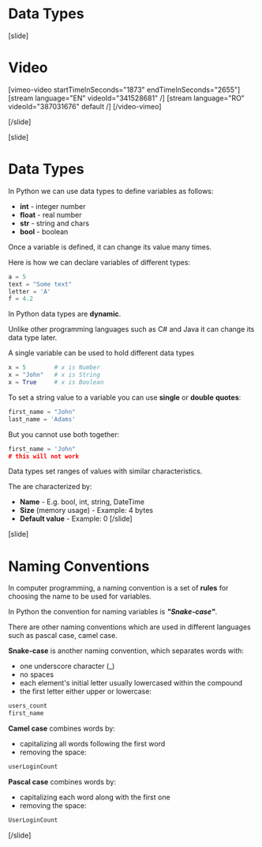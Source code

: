 # Data Types

[slide]
# Video

[vimeo-video startTimeInSeconds="1873" endTimeInSeconds="2655"]
[stream language="EN" videoId="341528681"  /]
[stream language="RO" videoId="387031676" default /]
[/video-vimeo]

[/slide]

[slide]
# Data Types
In Python we can use data types to define variables as follows:
* **int** - integer number 
* **float** - real number
* **str** - string and chars 
* **bool** - boolean

Once a variable is defined, it can change its value many times.

Here is how we can declare variables of different types:
```python
a = 5
text = "Some text"
letter = 'A'
f = 4.2
```

In Python data types are **dynamic**.

Unlike other programming languages such as C# and Java it can change its data type later. 

A single variable can be used to hold different data types
```python
x = 5        # x is Number
x = "John"   # x is String
x = True     # x is Boolean
```

To set a string value to a variable you can use **single** or **double** **quotes**:
```python
first_name = "John" 
last_name = 'Adams'
```
But you cannot use both together:
```python
first_name = 'John" 
# this will not work  

```

Data types set ranges of values with similar characteristics.

The are characterized by:
  * **Name** - E.g. bool, int, string, DateTime
  * **Size** (memory usage) - Example: 4 bytes
  * **Default value** - Example: 0
[/slide]

[slide]
# Naming Conventions
In computer programming, a naming convention is a set of **rules** for choosing the name to be used for variables.

In Python the convention for naming variables is ***"Snake-case"***. 

There are other naming conventions which are used in different languages such as pascal case, camel case. 

**Snake-case** is another naming convention, which separates words with:
* one underscore character (_)
* no spaces
* each element's initial letter usually lowercased within the compound
* the first letter either upper or lowercase:
```python
users_count
first_name
```

**Camel case** combines words by:
* capitalizing all words following the first word
* removing the space:
```python
userLoginCount
```

**Pascal case** combines words by:
* capitalizing each word along with the first one
* removing the space:
```python
UserLoginCount
```
[/slide]
